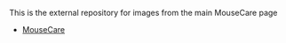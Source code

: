 This is the external repository for images from the main MouseCare page 
- [MouseCare](https://github.com/Nasr-SFB1315/MouseCare/blob/main/README.md)
